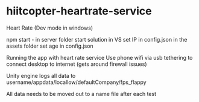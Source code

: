 # hiitcopter-heartrate-service

Heart Rate (Dev mode in windows)

npm start - in server folder
start solution in VS
set IP in config.json in the assets folder
set age in config.json

Running the app with heart rate service
Use phone wifi via usb tethering to connect desktop to internet (gets around firewall issues)

Unity engine logs all data to username/appdata/locallow/defaultCompany/fps_flappy

All data needs to be moved out to a name file after each test
